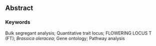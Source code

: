 ## Abstract

### Keywords

Bulk segregant analysis; Quantitative trait locus; FLOWERING LOCUS T (FT); _Brassica oleracea_; Gene ontology; Pathway analysis
